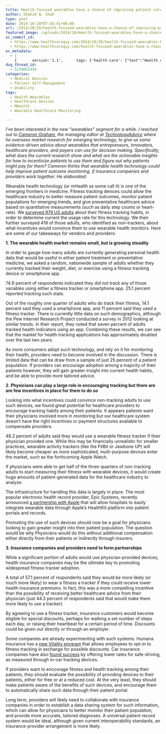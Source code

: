 ```yaml
---
title: Health-focused wearables have a chance of improving patient care if innovators craft solutions plus providers and insurers work together to incentivize and pay for them
author: Shahid N. Shah
type: post
date: 2014-10-20T07:45:41+00:00
url: /2014/10/20/health-focused-wearables-have-a-chance-of-improving-patient-care-if-innovators-craft-solutions-plus-providers-and-insurers-work-together-to-incentivize-and-pay-for-them/
featured_image: /uploads/2014/10/Health-focused-wearables-have-a-chance-of-improving-patient-care-if-innovators-craft-solutions-plus-providers-and-insurers-work-together-to-incentivize-and-pay-for-them.png
oc_commit_id:
  - https://www.healthcareguy.com/2014/10/20/health-focused-wearables-have-a-chance-of-improving-patient-care-if-innovators-craft-solutions-plus-providers-and-insurers-work-together-to-incentivize-and-pay-for-them/1478770893
  - https://www.healthcareguy.com/health-focused-wearables-have-a-chance-of-improving-patient-care-if-innovators-craft-solutions-plus-providers-and-insurers-work-together-to-incentivize-and-pay-for-them/1420533941
oc_metadata:
  - |
    {		version:'1.1',		tags: {'health-care': {"text":"Health care","slug":"health-care","source":{"_className":"SocialTag","url":"http://d.opencalais.com/dochash-1/024de057-0bd1-332d-8da7-1caae582308e/SocialTag/10","subjectURL":null,"type":{"_className":"ArtifactType","url":"http://s.opencalais.com/1/type/tag/SocialTag","name":"SocialTag"},"name":"Health care","makeMeATag":true,"importance":1,"normalizedRelevance":1},"bucketName":"blacklisted","bucketPlacement":"user","_className":"Tag"}, 'health-wearables': {"text":"Health Wearables","slug":"health-wearables","source":null,"bucketName":"current","bucketPlacement":"auto","_className":"Tag"}, 'healthcare-devices': {"text":"Healthcare Devices","slug":"healthcare-devices","source":null,"bucketName":"current","bucketPlacement":"auto","_className":"Tag"}, 'mhealth': {"text":"MHealth","slug":"mhealth","source":null,"bucketName":"current","bucketPlacement":"auto","_className":"Tag"}, 'wearable-healthcare-monitoring': {"text":"Wearable Healthcare Monitoring","slug":"wearable-healthcare-monitoring","source":null,"bucketName":"current","bucketPlacement":"auto","_className":"Tag"}}	}
dsq_thread_id:
  - 5159651454
categories:
  - Medical Devices
  - Patient Self-Management
  - Usability
tags:
  - Health Wearables
  - Healthcare Devices
  - MHealth
  - Wearable Healthcare Monitoring

---
```

_I&#8217;ve been interested in the new &#8220;wearables&#8221; segment for a while. I reached out to [Cameron Graham][1], the managing editor at [TechnologyAdvice][2] where he oversees market research for emerging technology, to give us some evidence-driven advice about wearables that entrepreneurs, innovators, healthcare providers, and payers can use for decision making. Specifically, what does the current research show and what are the actionable insights for how to incentivize patients to use them and figure out why patients might pay for them? Cameron thinks that wearable health technology could help improve patient outcome monitoring, if insurance companies and providers work together. He elaborated:_

Wearable health technology (or mHealth as some call it) is one of the emerging frontiers in medicine. Fitness tracking devices could allow the healthcare industry to better measure patient outcomes, monitor patient populations for emerging trends, and give preventative healthcare advice based on quantitative measurements (such as daily step counts or heart-rate). We [surveyed 979 US adults][3] about their fitness tracking habits, in order to determine current the usage rate for this technology. We then further surveyed 419 of those adults, who identified as non-trackers, about what incentives would convince them to use wearable health monitors. Here are some of our takeaways for vendors and providers:

**1. The wearable health market remains small, but is growing steadily**

In order to gauge how many adults are currently generating personal health data that would be useful in either patient treatment or preventative medicine, we asked a random, nationwide sample of adults whether they currently tracked their weight, diet, or exercise using a fitness tracking device or smartphone app.

74.9 percent of respondents indicated they did not track any of those variables using either a fitness tracker or smartphone app. 25.1 percent reported tracking such stats.

Out of the roughly one quarter of adults who do track their fitness, 14.1 percent said they used a smartphone app, and 11 percent said they used a fitness tracker. There is currently little data on such demographics, although the Pew Internet Research Project conducted a survey in 2012 looking at similar trends. In their report, they noted that seven percent of adults tracked health indicators using an app. Combining these results, we can see that the market for health tracking applications has approximately doubled over the last two years.

As more consumers adopt such technology, and rely on it for monitoring their health, providers need to become involved in the discussion. There is limited data that can be draw from a sample of just 25 percent of a patient population. If providers can encourage adoption among a majority of their patients however, they will gain greater insight into current health habits, and be able to provide more tailored advice.

**2. Physicians can play a large role in encouraging tracking but there are are few incentives in place for them to do so**

Looking into what incentives could convince non-tracking adults to use such devices, we found great potential for healthcare providers to encourage tracking habits among their patients. It appears patients want their physicians involved more in monitoring but our healthcare system doesn&#8217;t have the right incentives or payment structures available to compensate providers.

48.2 percent of adults said they would use a wearable fitness tracker if their physician provided one. While this may be financially unrealistic for smaller practices, wearable activity trackers (like the FitBit or Jawbone UP) will likely become cheaper as more sophisticated, multi-purpose devices enter the market, such as the forthcoming Apple Watch.

If physicians were able to get half of the three-quarters of non-tracking adults to start measuring their fitness with wearable devices, it would create huge amounts of patient-generated data for the healthcare industry to analyze.

The infrastructure for handling this data is largely in place. The most popular electronic health record provider, Epic Systems, recently announced [a partnership with Apple][4] that will allow hospitals to easily integrate wearable data through Apple’s HealthKit platform into patient portals and records.

Promoting the use of such devices should now be a goal for physicians looking to gain greater insight into their patient population. The question would be why Physicians would do this without additional compensation either directly from their patients or indirectly through insurers.

**3. Insurance companies and providers need to form partnerships**

While a significant portion of adults would use physician-provided devices, health insurance companies may be the ultimate key to promoting widespread fitness tracker adoption.

A total of 57.1 percent of respondents said they would be more likely (or much more likely) to wear a fitness a tracker if they could receive lower health insurance premiums. In fact, this was a more compelling incentive than the possibility of receiving better healthcare advice from their physician (just 44.3 percent of respondents said that would make them more likely to use a tracker).

By agreeing to use a fitness tracker, insurance customers would become eligible for special discounts, perhaps for walking a set number of steps each day, or raising their heartbeat for a certain period of time. Discounts could be given out directly or through an employer.

Some companies are already experimenting with such systems. Humana insurance has a [new Vitality program][5] that allows employees to opt-in to fitness tracking in exchange for possible discounts. Car insurance companies have also [found success][6] by offering lower rates for safe-driving, as measured through in-car tracking devices.

If providers want to encourage fitness and health tracking among their patients, they should evaluate the possibility of providing devices to their patients, either for free or at a reduced cost. At the very least, they should make patients aware of the benefits of such devices, and encourage them to automatically share such data through their patient portal.

Long term, providers will likely need to collaborate with insurance companies in order to establish a data sharing system for such information, which can allow for physicians to better monitor their patient population, and provide more accurate, tailored diagnoses. A universal patient record system would be ideal, although given current interoperability standards, an insurance-provider arrangement is more likely.

 [1]: http://www.linkedin.com/pub/cameron-graham/40/56b/526
 [2]: http://technologyadvice.com/
 [3]: http://technologyadvice.com/medical/blog/study-wearable-technology-preventative-healthcare/?tid=twt-mediaoutreach
 [4]: http://www.informationweek.com/healthcare/mobile-and-wireless/apple-partners-with-epic-mayo-clinic-for-healthkit/d/d-id/1269371
 [5]: http://www.forbes.com/sites/parmyolson/2014/10/01/apple-iphone-healthkit-humana-insurance-partnership/
 [6]: http://www.nytimes.com/2012/11/25/business/seeking-cheaper-insurance-drivers-accept-monitoring-devices.html?_r=1&